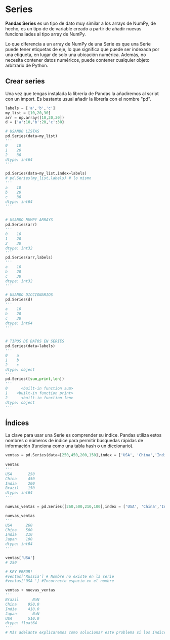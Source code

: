 # Series 

**Pandas Series** es un tipo de dato muy similar a los arrays de NumPy, de hecho, es un tipo de de variable creado a partir de añadir nuevas funcionaliades al tipo array de NumPy.

Lo que diferencia a un array de NumPy de una Serie es que una Serie puede tener etiquetas de eje, lo que significa que puede ser indexada por una etiqueta, en lugar de solo una ubicación numérica. Además, no necesita contener datos numéricos, puede contener cualquier objeto arbitrario de Python.

## Crear series

Una vez que tengas instalada la librería de Pandas la añadiremos al script con un import. Es bastante usual añadir la librería con el nombre "pd".

```py
labels = ['a','b','c']
my_list = [10,20,30]
arr = np.array([10,20,30])
d = {'a':10,'b':20,'c':30}

# USANDO LISTAS
pd.Series(data=my_list)
'''
0    10
1    20
2    30
dtype: int64
'''

pd.Series(data=my_list,index=labels)
# pd.Series(my_list,labels) # lo mismo
'''
a    10
b    20
c    30
dtype: int64
'''


# USANDO NUMPY ARRAYS
pd.Series(arr)
'''
0    10
1    20
2    30
dtype: int32
'''
pd.Series(arr,labels)
'''
a    10
b    20
c    30
dtype: int32
'''

# USANDO DICCIONARIOS
pd.Series(d)
'''
a    10
b    20
c    30
dtype: int64
'''


# TIPOS DE DATOS EN SERIES
pd.Series(data=labels)
'''
0    a
1    b
2    c
dtype: object
'''
pd.Series([sum,print,len])
'''
0      <built-in function sum>
1    <built-in function print>
2      <built-in function len>
dtype: object
'''
```

## Índices

La clave para usar una Serie es comprender su índice. Pandas utiliza estos nombres o números de índice para permitir búsquedas rápidas de información (funciona como una tabla hash o un diccionario).

```py
ventas = pd.Series(data=[250,450,200,150],index = ['USA', 'China','India', 'Brazil'])
                                 
ventas
'''
USA       250
China     450
India     200
Brazil    150
dtype: int64
'''

nuevas_ventas = pd.Series([260,500,210,100],index = ['USA', 'China','India', 'Japan'])  

nuevas_ventas
'''
USA      260
China    500
India    210
Japan    100
dtype: int64
'''

ventas['USA']
# 250

# KEY ERROR!
#ventas['Russia'] # Nombre no existe en la serie
#ventas['USA '] #Incorrecto espacio en el nombre

ventas + nuevas_ventas
'''
Brazil      NaN
China     950.0
India     410.0
Japan       NaN
USA       510.0
dtype: float64
'''
# Más adelante explicaremos como solucionar este problema si los índices no coinciden.
```